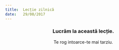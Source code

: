 ```yaml
---
title:  Lecție zilnică
date:   29/08/2017
---
```


### <center>Lucrăm la această lecție.</center>
<center>Te rog intoarce-te mai tarziu.</center>